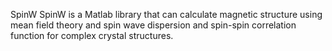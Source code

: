 SpinW
SpinW is a Matlab library that can calculate magnetic structure using mean field theory and spin wave dispersion and spin-spin correlation function for complex crystal structures.

